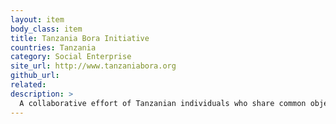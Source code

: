 ```yaml
---
layout: item
body_class: item
title: Tanzania Bora Initiative
countries: Tanzania
category: Social Enterprise
site_url: http://www.tanzaniabora.org
github_url: 
related: 
description: >
  A collaborative effort of Tanzanian individuals who share common objectives of development in social, political and economic aspects. TBI develops ICT tools and media shows for youth awareness in governance issues
---
```

